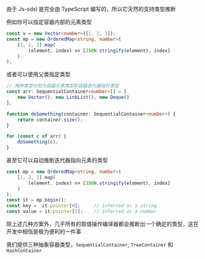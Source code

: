由于 Js-sdsl 是完全由 TypeScript 编写的，所以它天然的支持类型推断

例如你可以指定容器内部的元素类型

```typescript
const v = new Vector<number>([1, 2, 3]);
const mp = new OrderedMap<string, number>(
    [1, 2, 3].map(
        (element, index) => [JSON.stringify(element), index]
    )
);
```

或者可以使用父类指定类型

```typescript
// 两种类型分别为容器元素类型和容器迭代器指针类型
const arr: SequentialContainer<number>[] = [
    new Vector(), new LinkList(), new Deque()
];

function doSomething(container: SequentialContainer<number>) {
    return container.size();
}

for (const c of arr) {
    doSomething(c);
}

```

甚至它可以自动推断迭代器指向元素的类型

```typescript
const mp = new OrderedMap<string, number>(
    [1, 2, 3].map(
        (element, index) => [JSON.stringify(element), index]
    )
);
const it = mp.begin();
const key =  it.pointer[0];     // inferred as a string
const value = it.pointer[1];    // inferred as a number
```


除上述几种方案外，几乎所有的取值操作编译器都会推断出一个确定的类型，这在开发中相信是极为便利的一件事

我们提供三种抽象容器类型，`SequentialContainer`, `TreeContainer` 和 `HashContainer`
